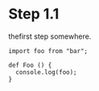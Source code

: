 # Step 1.1

thefirst step somewhere.

    import foo from "bar";

    def Foo () {
      console.log(foo);
    }

